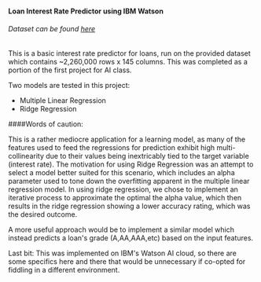 #### Loan Interest Rate Predictor using IBM Watson

###### Dataset can be found [here](https://www.kaggle.com/wendykan/lending-club-loan-data "Lending Club Loan Data - Kaggle.com")

This is a basic interest rate predictor for loans, run on the provided dataset which contains ~2,260,000 rows x 145 columns. This was completed as a portion of the first project for AI class.

Two models are tested in this project:
- Multiple Linear Regression
- Ridge Regression

####Words of caution:

This is a rather mediocre application for a learning model, as many of the features used to feed the regressions for prediction exhibit high multi-collinearity due to their values being inextricably tied to the target variable (interest rate). The motivation for using Ridge Regression was an attempt to select a model better suited for this scenario, which includes an alpha parameter used to tone down the overfitting apparent in the multiple linear regression model. In using ridge regression, we chose to implement an iterative process to approximate the optimal the alpha value, which then results in the ridge regression showing a lower accuracy rating, which was the desired outcome.

A more useful approach would be to implement a similar model which instead predicts a loan's grade (A,AA,AAA,etc) based on the input features.

Last bit: This was implemented on IBM's Watson AI cloud, so there are some specifics here and there that would be unnecessary if co-opted for fiddling in a different environment.
